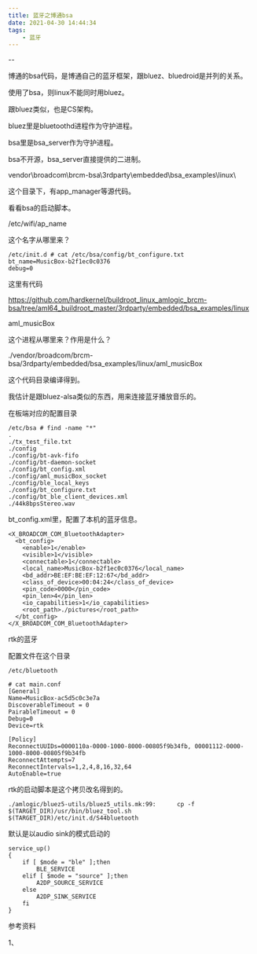 ```yaml
---
title: 蓝牙之博通bsa
date: 2021-04-30 14:44:34
tags:
	- 蓝牙
---
```


--

博通的bsa代码，是博通自己的蓝牙框架，跟bluez、bluedroid是并列的关系。

使用了bsa，则linux不能同时用bluez。

跟bluez类似，也是CS架构。

bluez里是bluetoothd进程作为守护进程。

bsa里是bsa_server作为守护进程。

bsa不开源，bsa_server直接提供的二进制。

vendor\broadcom\brcm-bsa\3rdparty\embedded\bsa_examples\linux\ 

这个目录下，有app_manager等源代码。

看看bsa的启动脚本。

/etc/wifi/ap_name

这个名字从哪里来？

```
/etc/init.d # cat /etc/bsa/config/bt_configure.txt
bt_name=MusicBox-b2f1ec0c0376
debug=0
```

这里有代码

https://github.com/hardkernel/buildroot_linux_amlogic_brcm-bsa/tree/aml64_buildroot_master/3rdparty/embedded/bsa_examples/linux



aml_musicBox 

这个进程从哪里来？作用是什么？

./vendor/broadcom/brcm-bsa/3rdparty/embedded/bsa_examples/linux/aml_musicBox

这个代码目录编译得到。

我估计是跟bluez-alsa类似的东西，用来连接蓝牙播放音乐的。

在板端对应的配置目录

```
/etc/bsa # find -name "*"
.
./tx_test_file.txt
./config
./config/bt-avk-fifo
./config/bt-daemon-socket
./config/bt_config.xml
./config/aml_musicBox_socket
./config/ble_local_keys
./config/bt_configure.txt
./config/bt_ble_client_devices.xml
./44k8bpsStereo.wav
```

bt_config.xml里，配置了本机的蓝牙信息。

```
<X_BROADCOM_COM_BluetoothAdapter>
  <bt_config>
    <enable>1</enable>
    <visible>1</visible>
    <connectable>1</connectable>
    <local_name>MusicBox-b2f1ec0c0376</local_name>
    <bd_addr>BE:EF:BE:EF:12:67</bd_addr>
    <class_of_device>00:04:24</class_of_device>
    <pin_code>0000</pin_code>
    <pin_len>4</pin_len>
    <io_capabilities>1</io_capabilities>
    <root_path>./pictures</root_path>
  </bt_config>
</X_BROADCOM_COM_BluetoothAdapter>
```



rtk的蓝牙

配置文件在这个目录

```
/etc/bluetooth
```

```
# cat main.conf 
[General]
Name=MusicBox-ac5d5c0c3e7a
DiscoverableTimeout = 0
PairableTimeout = 0
Debug=0
Device=rtk

[Policy]
ReconnectUUIDs=0000110a-0000-1000-8000-00805f9b34fb, 00001112-0000-1000-8000-00805f9b34fb
ReconnectAttempts=7
ReconnectIntervals=1,2,4,8,16,32,64
AutoEnable=true
```

rtk的启动脚本是这个拷贝改名得到的。

```
./amlogic/bluez5-utils/bluez5_utils.mk:99:      cp -f $(TARGET_DIR)/usr/bin/bluez_tool.sh $(TARGET_DIR)/etc/init.d/S44bluetooth
```

默认是以audio sink的模式启动的

```
service_up()
{
	if [ $mode = "ble" ];then
		BLE_SERVICE
	elif [ $mode = "source" ];then
		A2DP_SOURCE_SERVICE
	else
		A2DP_SINK_SERVICE
	fi
}
```



参考资料

1、

